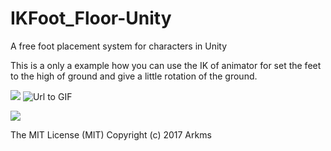 # IKFoot_Floor-Unity
A free foot placement system for characters in Unity

This is a only a example how you can use the IK of animator for set the feet to the high of ground and give a little rotation of the ground.

![](http://arjierdagames.com/blog/wp-content/uploads/2017/03/FootScreen.png)
![Url to GIF](http://arjierdagames.com/blog/Img/IkFootUnityChan.gif?raw=true "Title")

![](http://arjierdagames.com/blog/wp-content/uploads/2017/03/IkFootUnityChanInpector.png)




The MIT License (MIT) 
Copyright (c) 2017 Arkms
